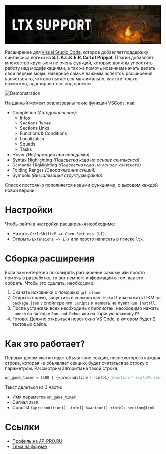 ![Title](./data/Images/ReadMe/Title.gif)

Расширение для [Visual Studio Code](https://code.visualstudio.com/), которое добавляет поддержку синтаксиса логики из **S.T.A.L.K.E.R. Call of Pripyat**. Плагин добавляет множество крупных и не очень функций, которые должны упростить работу над модификациями, а так же помочь новичкам начать делать свои первые моды. Наверное самым важным аспектом расширения являеться то, что оно пытаеться максимально, как это только возможно, адаптироваться под проекты.

![Demonstration](./data/Images/ReadMe/Demonstration.gif)

На данный момент реализованы такие функции VSCode, как:

* Completion *(Автодополнение)*:
    * Infos
    * Sections Types
    * Sections Links
    * Functions & Conditions
    * Localization
    * Squads
    * Tasks
* Hover *(Информация при наведении)*
* Syntax Highlighting *(Подсветка кода на основе синтаксиса)*
* Semantic Highlighting *(Подсветка кода на основе контекста)*
* Folding Ranges *(Сворачивание секций)*
* Symbols *(Визуализация структуры файла)*

Список постоянно пополняется новыми функциями, с выходом каждой новой версии.

# Настройки

Чтобы зайти в настройки расширения необходимо:

* Нажать `Ctrl+Shift+P => Open Settings (UI)`.
* Открыть `Extensions => LTX` или просто написать в поиске `ltx`.

# Сборка расширения

Если вам интересно поковырять расширение самому или просто помочь в разработке, то вот немного информации о том, как его собрать. Чтобы это сделать, необходимо:

1. Скачать исходники с помощью `git clone`
2. Открыть проект, запустить в консоли `npm install` или нажать ПКМ на `package.json` в спойлере `NPM Scripts` и нажать на пункт `Run install`.
3. После установки всех необходимых библиотек, необходимо нажать `Launch` во вкладке `Run and Debug` или на горячую клавишу `F5`.
4. Готово. Должно открыться новое окно VS Code, в котором будет 2 тестовых файла.

# Как это работает? 

Первым делом плагин ищет объявление секции, после которого каждая строка, которая не объявляет секцию, будет считаться за строку с параметром. Рассмотрим алгоритм на такой строке:

```ltx
on_game_timer = 2500 | {=precondition() -info1} %=action() +info2% section@link
```

Текст делиться на 3 части:

* Имя параметра `on_game_timer`
* Сигнал `2500`
* Condlist `{=precondition() -info1} %=action() +info2% section@link`

# Ссылки

* [Профиль на AP-PRO.RU](https://ap-pro.ru/profile/6-aziatkavictor/)
* [Тема на форуме](https://ap-pro.ru/forums/topic/3561-vscode-podderzhka-sintaksisa-cop/)